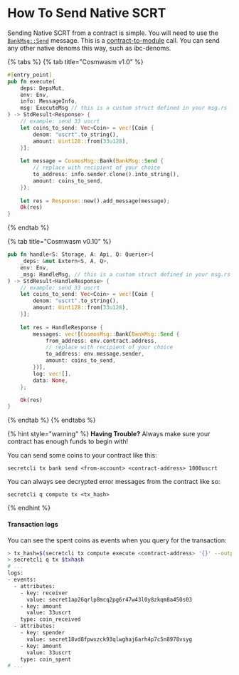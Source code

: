 # How To Send Native SCRT

Sending Native SCRT from a contract is simple. You will need to use the [`BankMsg::Send`](https://docs.rs/cosmwasm-std/latest/cosmwasm\_std/enum.BankMsg.html#variant.Send) message. This is a [contract-to-module](https://docs.cosmwasm.com/docs/0.14/architecture/composition/#modules) call. You can send any other native denoms this way, such as ibc-denoms.

{% tabs %}
{% tab title="Cosmwasm v1.0" %}
```rust
#[entry_point]
pub fn execute(
    deps: DepsMut,
    env: Env,
    info: MessageInfo,
    msg: ExecuteMsg // this is a custom struct defined in your msg.rs
) -> StdResult<Response> {
    // example: send 33 uscrt
    let coins_to_send: Vec<Coin> = vec![Coin {
        denom: "uscrt".to_string(),
        amount: Uint128::from(33u128),
    }];
    
    let message = CosmosMsg::Bank(BankMsg::Send {
        // replace with recipient of your choice
        to_address: info.sender.clone().into_string(),
        amount: coins_to_send,
    });
    
    let res = Response::new().add_message(message);
    Ok(res)
}
```
{% endtab %}

{% tab title="Cosmwasm v0.10" %}
```rust
pub fn handle<S: Storage, A: Api, Q: Querier>(
    _deps: &mut Extern<S, A, Q>,
    env: Env,
    _msg: HandleMsg, // this is a custom struct defined in your msg.rs
) -> StdResult<HandleResponse> {
    // example: send 33 uscrt
    let coins_to_send: Vec<Coin> = vec![Coin {
        denom: "uscrt".to_string(),
        amount: Uint128::from(33u128),
    }];
    
    let res = HandleResponse {
        messages: vec![CosmosMsg::Bank(BankMsg::Send {
            from_address: env.contract.address,
            // replace with recipient of your choice
            to_address: env.message.sender,
            amount: coins_to_send,
        })],
        log: vec![],
        data: None,
    };

    Ok(res)
}
```
{% endtab %}
{% endtabs %}

{% hint style="warning" %}
**Having Trouble?** Always make sure your contract has enough funds to begin with!

You can send some coins to your contract like this:

```
secretcli tx bank send <from-account> <contract-address> 1000uscrt
```

You can always see decrypted error messages from the contract like so:

```
secretcli q compute tx <tx_hash>
```
{% endhint %}

#### Transaction logs

You can see the spent coins as events when you query for the transaction:

```bash
> tx_hash=$(secretcli tx compute execute <contract-address> '{}' --output json | jq '.txhash')
> secretcli q tx $txhash
# ...
logs:
- events:
  - attributes:
    - key: receiver
      value: secret1ap26qrlp8mcq2pg6r47w43l0y8zkqm8a450s03
    - key: amount
      value: 33uscrt
    type: coin_received
  - attributes:
    - key: spender
      value: secret18vd8fpwxzck93qlwghaj6arh4p7c5n8978vsyg
    - key: amount
      value: 33uscrt
    type: coin_spent
# ...
```
